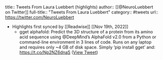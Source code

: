 title:: Tweets From Laura Luebbert (highlights)
author:: [[@NeuroLuebbert on Twitter]]
full-title:: "Tweets From Laura Luebbert"
category:: #tweets
url:: https://twitter.com/NeuroLuebbert

- Highlights first synced by [[Readwise]] [[Nov 19th, 2022]]
	- gget alphafold: Predict the 3D structure of a protein from its amino acid sequence using @DeepMind’s AlphaFold v2.0 from a Python or command-line environment in 3 lines of code. Runs on any laptop and requires only ~4 GB of disk space. Simply ‘pip install gget’ and: https://t.co/Np2NZ6dnaS ([View Tweet](https://twitter.com/NeuroLuebbert/status/1555968042948915200))